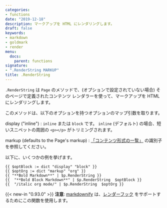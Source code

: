```yaml
---
categories:
- functions
date: "2019-12-18"
description: マークアップを HTML にレンダリングします。
draft: false
keywords:
- markdown
- goldmark
- render
menu:
  docs:
    parent: functions
signature:
- ".RenderString MARKUP"
title: .RenderString
---
```


`.RenderString` は `Page` のメソッドで、(オプションで設定されていない場合) そのページで定義されたコンテンツ レンダラーを使って、マークアップを HTML にレンダリングします。

このメソッドは、以下のオプションを持つオプションのマップ引数を取ります。

display ("inline")
: `inline` または `block` です。 `inline` (デフォルト) の場合、短いスニペットの周囲の `<p></p>` がトリミングされます。

markup (defaults to the Page's markup)
: [「コンテンツ形式の一覧」](/content-management/formats/#list-of-content-formats) の識別子を参照してください。

以下に、いくつかの例を挙げます。

```go-html-template
{{ $optBlock := dict "display" "block" }}
{{ $optOrg := dict "markup" "org" }}
{{ "**Bold Markdown**" | $p.RenderString }}
{{  "**Bold Block Markdown**" | $p.RenderString  $optBlock }}
{{  "/italic org mode/" | $p.RenderString  $optOrg }}
```

{{< new-in "0.93.0" >}} **注意**: [markdownify](/function/markdownify/) は、[レンダーフック](/getting-started/configuration-markup/#markdown-render-hooks) をサポートするためにこの関数を使用します。
